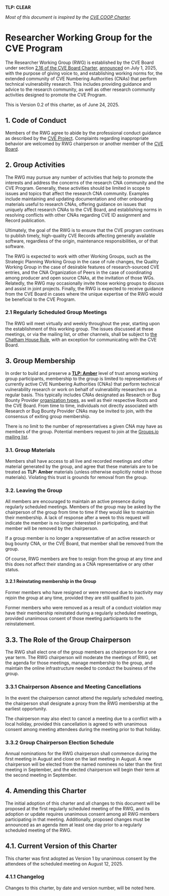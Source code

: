 **TLP: CLEAR**

*Most of this document is inspired by the [CVE COOP Charter](https://bit.ly/2WZzcBx).*

# Researcher Working Group for the CVE Program

The Researcher Working Group (RWG) is established by the CVE Board under section [2.16 of the CVE Board Charter](http://cve.mitre.org/community/board/charter.html#working_groups), [announced](https://www.cve.org/Media/News/item/news/2025/07/01/CVE-Program-Adds-Researcher-WG-for-CNAs) on July 1, 2025, with the purpose of giving voice to, and establishing working norms for, the extended community of CVE Numbering Authorities (CNAs) that perform technical vulnerability research. This includes providing guidance and advice to the research community, as well as other research community activities designed to promote the CVE Program.

This is Version 0.2 of this charter, as of June 24, 2025.

## 1. Code of Conduct

Members of the RWG agree to abide by the professional conduct guidance as described by the [CVE Project](https://www.cve.org/ResourcesSupport/AllResources/ProfessionalCodeOfConduct). Complaints regarding inappropriate behavior are welcomed by RWG chairperson or another member of the [CVE Board](https://cve.mitre.org/community/board/index.html#current_members).

## 2. Group Activities

The RWG may pursue any number of activities that help to promote the interests and address the concerns of the research CNA community and the CVE Program. Generally, these activities should be limited in scope to issues and topics that affect the research CNA community. Examples include maintaining and updating documentation and other onboarding materials useful to research CNAs, offering guidance on issues that uniquely affect research CNAs to the CVE Board, and establishing norms in resolving conflicts with other CNAs regarding CVE ID assignment and Record publication.

Ultimately, the goal of the RWG is to ensure that the CVE program continues to publish timely, high-quality CVE Records affecting generally available software, regardless of the origin, maintenance responsibilities, or of that software.

The RWG is expected to work with other Working Groups, such as the Strategic Planning Working Group in the case of rule changes, the Quality Working Group in the case of desirable features of research-sourced CVE entries, and the CNA Organization of Peers in the case of coordinating among producer and open source CNAs, at the invitation of those WGs. Relatedly, the RWG may occasionally invite those working groups to discuss and assist in joint projects. Finally, the RWG is expected to receive guidance from the CVE Board in cases where the unique expertise of the RWG would be beneficial to the CVE Program.

### 2.1 Regularly Scheduled Group Meetings

The RWG will meet virtually and weekly throughout the year, starting upon the establishment of this working group. The issues discussed at these meetings, or via the mailing list, or other channels, shall be subject to [the Chatham House Rule](https://en.wikipedia.org/wiki/Chatham_House_Rule#The_rule), with an exception for communicating with the CVE Board.

## 3. Group Membership

In order to build and preserve a **[TLP: Amber]([url](https://www.first.org/tlp/))** level of trust among working group participants, membership to the group is limited to representatives of currently active CVE Numbering Authorities (CNAs) that perform technical vulnerability research or work on behalf of vulnerability researchers on a regular basis. This typically includes CNAs designated as Research or Bug Bounty Provider [organization types](https://www.cve.org/PartnerInformation/ListofPartners), as well as their respective Roots and the CVE Board. From time to time, individuals not directly associated with Research or Bug Bounty Provider CNAs may be invited to join, with the consensus of exiting group membership.

There is no limit to the number of representatives a given CNA may have as members of the group. Potential members request to join at the [Groups.io mailing list](https://cve-cwe-programs.groups.io/g/RWG).

### 3.1. Group Materials

Members shall have access to all live and recorded meetings and other material generated by the group, and agree that these materials are to be treated as **TLP: Amber** materials (unless otherwise explicitly noted in those materials). Violating this trust is grounds for removal from the group.

### 3.2. Leaving the Group

All members are encouraged to maintain an active presence during regularly scheduled meetings. Members of the group may be asked by the chairperson of the group from time to time if they would like to maintain their membership. A lack of response after a week to this request will indicate the member is no longer interested in participating, and that member will be removed by the chairperson.

If a group member is no longer a representative of an active research or bug bounty CNA, or the CVE Board, that member shall be removed from the group.

Of course, RWG members are free to resign from the group at any time and this does not affect their standing as a CNA representative or any other status.

#### 3.2.1 Reinstating membership in the Group

Former members who have resigned or were removed due to inactivity may rejoin the group at any time, provided they are still qualified to join.

Former members who were removed as a result of a conduct violation may have their membership reinstated during a regularly scheduled meetings, provided unanimous consent of those meeting participants to the reinstatement.

## 3.3. The Role of the Group Chairperson

The RWG shall elect one of the group members as chairperson for a one year term. The RWG chairperson will moderate the meetings of RWG, set the agenda for those meetings, manage membership to the group, and maintain the online infrastructure needed to conduct the business of the group.

### 3.3.1 Chairperson Absence and Meeting Cancellations

In the event the chairperson cannot attend the regularly scheduled meeting, the chairperson shall designate a proxy from the RWG membership at the earliest opportunity.

The chairperson may also elect to cancel a meeting due to a conflict with a local holiday, provided this cancellation is agreed to with unanimous consent among meeting attendees during the meeting prior to that holiday.

### 3.3.2 Group Chairperson Election Schedule

Annual nominations for the RWG chairperson shall commence during the first meeting in August and close on the last meeting in August. A new chairperson will be elected from the named nominees no later than the first meeting in September, and the elected chairperson will begin their term at the second meeting in September.

## 4. Amending this Charter

The initial adoption of this charter and all changes to this document will be proposed at the first regularly scheduled meeting of the RWG, and its adoption or update requires unanimous consent among all RWG members participating in that meeting. Additionally, proposed changes must be announced as an agenda item at least one day prior to a regularly scheduled meeting of the RWG.

## 4.1. Current Version of this Charter

This charter was first adopted as Version 1 by unanimous consent by the attendees of the scheduled meeting on August 12, 2025.

### 4.1.1 Changelog

Changes to this charter, by date and version number, will be noted here.
